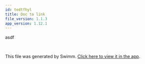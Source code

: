 ```yaml
---
id: tedtfhyl
title: Doc to link
file_version: 1.1.3
app_version: 1.12.1
---
```


asdf

<br/>

This file was generated by Swimm. [Click here to view it in the app](https://swimm-web-app.web.app/repos/Z2l0aHViJTNBJTNBTm9hUmVwbyUzQSUzQU5vYW96ZXI=/docs/tedtfhyl).
